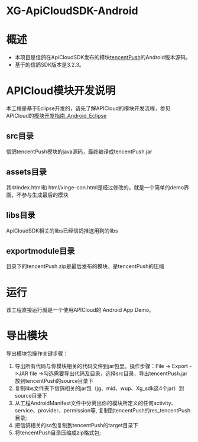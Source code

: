 # XG-ApiCloudSDK-Android

# 概述
- 本项目是信鸽在ApiCloudSDK发布的模块[tencentPush](https://docs.apicloud.com/Client-API/Open-SDK/tencentPush)的Android版本源码。
- 基于的信鸽SDK版本是3.2.3。

# APICloud模块开发说明

本工程是基于Eclipse开发的，请先了解APICloud的模块开发流程，参见APICloud的[模块开发指南_Android_Eclipse](https://docs.apicloud.com/Module-Dev/module-dev-guide-for-android#resoure9)

## src目录
信鸽tencentPush模块的java源码，最终编译成tencentPush.jar

## assets目录
其中index.html和 html/xinge-con.html是经过修改的，就是一个简单的demo界面，不参与生成最后的模块

## libs目录
ApiCloudSDK相关的libs已经信鸽推送用到的libs

## exportmodule目录
目录下的tencentPush.zip是最后发布的模块，是tencentPush的压缩

# 运行
该工程直接运行就是一个使用APICloud的 Android App Demo。

# 导出模块

导出模块包操作关键步骤：

1. 导出所有代码与你模块相关的代码文件到jar包里。操作步骤：File -> Export ->JAR file ->勾选需要导出代码及目录，选择src目录，导出tencentPush.jar放到tencentPush的source目录下
2. 复制libs文件夹下信鸽相关的jar包（jg、mid、wup、Xg_sdk这4个jar）到source目录下
3. 从工程AndroidManifest文件中分离出你的模块所定义的任何activity、service、provider、permission等, 复制到tencentPush的res_tencentPush目录;
4. 把信鸽相关的so包复制到tencentPush的target目录下
5. 将tencentPush目录压缩成zip格式包;
